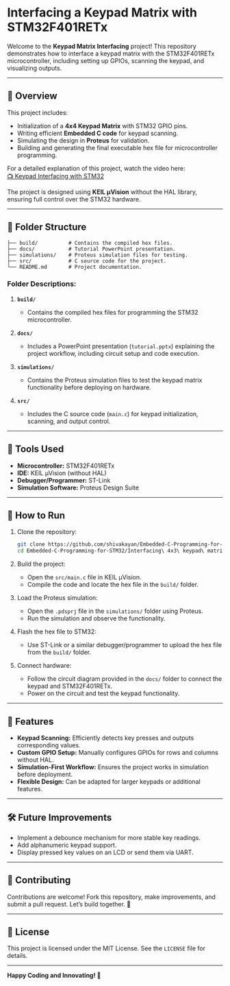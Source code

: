 # Interfacing a Keypad Matrix with STM32F401RETx  

Welcome to the **Keypad Matrix Interfacing** project! This repository demonstrates how to interface a keypad matrix with the STM32F401RETx microcontroller, including setting up GPIOs, scanning the keypad, and visualizing outputs.

---

## 🚀 **Overview**  

This project includes:  
- Initialization of a **4x4 Keypad Matrix** with STM32 GPIO pins.  
- Writing efficient **Embedded C code** for keypad scanning.  
- Simulating the design in **Proteus** for validation.  
- Building and generating the final executable hex file for microcontroller programming.  

For a detailed explanation of this project, watch the video here:  
[📺 Keypad Interfacing with STM32](https://youtu.be/4dGZlm8M4IQ)  

The project is designed using **KEIL µVision** without the HAL library, ensuring full control over the STM32 hardware.

---

## 📂 **Folder Structure**  

```plaintext
├── build/          # Contains the compiled hex files.
├── docs/           # Tutorial PowerPoint presentation.
├── simulations/    # Proteus simulation files for testing.
├── src/            # C source code for the project.
└── README.md       # Project documentation.
```

### Folder Descriptions:  

1. **`build/`**  
   - Contains the compiled hex files for programming the STM32 microcontroller.  

2. **`docs/`**  
   - Includes a PowerPoint presentation (`tutorial.pptx`) explaining the project workflow, including circuit setup and code execution.

3. **`simulations/`**  
   - Contains the Proteus simulation files to test the keypad matrix functionality before deploying on hardware.  

4. **`src/`**  
   - Includes the C source code (`main.c`) for keypad initialization, scanning, and output control.

---

## 🔧 **Tools Used**  

- **Microcontroller:** STM32F401RETx  
- **IDE:** KEIL µVision (without HAL)  
- **Debugger/Programmer:** ST-Link  
- **Simulation Software:** Proteus Design Suite  

---

## 📑 **How to Run**  

1. Clone the repository:  
   ```bash
   git clone https://github.com/shivakayan/Embedded-C-Programming-for-STM32.git
   cd Embedded-C-Programming-for-STM32/Interfacing\ 4x3\ keypad\ matrix\ with\ STM32
   ```  

2. Build the project:  
   - Open the `src/main.c` file in KEIL µVision.  
   - Compile the code and locate the hex file in the `build/` folder.  

3. Load the Proteus simulation:  
   - Open the `.pdsprj` file in the `simulations/` folder using Proteus.  
   - Run the simulation and observe the functionality.  

4. Flash the hex file to STM32:  
   - Use ST-Link or a similar debugger/programmer to upload the hex file from the `build/` folder.  

5. Connect hardware:  
   - Follow the circuit diagram provided in the `docs/` folder to connect the keypad and STM32F401RETx.  
   - Power on the circuit and test the keypad functionality.  

---

## 📌 **Features**  

- **Keypad Scanning:** Efficiently detects key presses and outputs corresponding values.  
- **Custom GPIO Setup:** Manually configures GPIOs for rows and columns without HAL.  
- **Simulation-First Workflow:** Ensures the project works in simulation before deployment.  
- **Flexible Design:** Can be adapted for larger keypads or additional features.  

---

## 🛠️ **Future Improvements**  

- Implement a debounce mechanism for more stable key readings.  
- Add alphanumeric keypad support.  
- Display pressed key values on an LCD or send them via UART.  

---

## 🤝 **Contributing**  

Contributions are welcome! Fork this repository, make improvements, and submit a pull request. Let’s build together. 🚀  

---

## 📜 **License**  

This project is licensed under the MIT License. See the `LICENSE` file for details.  

---

**Happy Coding and Innovating! 🚀**  
